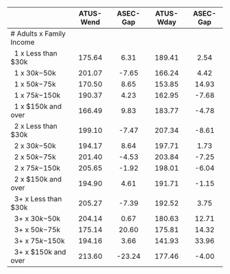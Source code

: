 
|                      |    ATUS-Wend |     ASEC-Gap |    ATUS-Wday |     ASEC-Gap |
| -------------------- | :----------: | :----------: | :----------: | :----------: |
| # Adults x Family Income |              |              |              |              |
| &nbsp;&nbsp;1 x Less than $30k |       175.64 |         6.31 |       189.41 |         2.54 |
| &nbsp;&nbsp;1 x $30k-$50k |       201.07 |        -7.65 |       166.24 |         4.42 |
| &nbsp;&nbsp;1 x $50k-$75k |       170.50 |         8.65 |       153.85 |        14.93 |
| &nbsp;&nbsp;1 x $75k-$150k |       190.37 |         4.23 |       162.95 |        -7.68 |
| &nbsp;&nbsp;1 x $150k and over |       166.49 |         9.83 |       183.77 |        -4.78 |
| &nbsp;&nbsp;2 x Less than $30k |       199.10 |        -7.47 |       207.34 |        -8.61 |
| &nbsp;&nbsp;2 x $30k-$50k |       194.17 |         8.64 |       197.71 |         1.73 |
| &nbsp;&nbsp;2 x $50k-$75k |       201.40 |        -4.53 |       203.84 |        -7.25 |
| &nbsp;&nbsp;2 x $75k-$150k |       205.65 |        -1.92 |       198.01 |        -6.04 |
| &nbsp;&nbsp;2 x $150k and over |       194.90 |         4.61 |       191.71 |        -1.15 |
| &nbsp;&nbsp;3+ x Less than $30k |       205.27 |        -7.39 |       192.52 |         3.75 |
| &nbsp;&nbsp;3+ x $30k-$50k |       204.14 |         0.67 |       180.63 |        12.71 |
| &nbsp;&nbsp;3+ x $50k-$75k |       175.14 |        20.60 |       175.81 |        14.32 |
| &nbsp;&nbsp;3+ x $75k-$150k |       194.16 |         3.66 |       141.93 |        33.96 |
| &nbsp;&nbsp;3+ x $150k and over |       213.60 |       -23.24 |       177.46 |        -4.00 |

